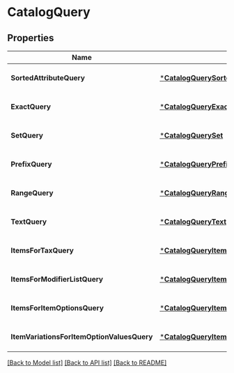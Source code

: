 # CatalogQuery

## Properties

 Name                                       | Type                                                                                                   | Description | Notes                        
--------------------------------------------|--------------------------------------------------------------------------------------------------------|-------------|------------------------------
 **SortedAttributeQuery**                   | [***CatalogQuerySortedAttribute**](CatalogQuerySortedAttribute.md)                                     |             | [optional] [default to null] 
 **ExactQuery**                             | [***CatalogQueryExact**](CatalogQueryExact.md)                                                         |             | [optional] [default to null] 
 **SetQuery**                               | [***CatalogQuerySet**](CatalogQuerySet.md)                                                             |             | [optional] [default to null] 
 **PrefixQuery**                            | [***CatalogQueryPrefix**](CatalogQueryPrefix.md)                                                       |             | [optional] [default to null] 
 **RangeQuery**                             | [***CatalogQueryRange**](CatalogQueryRange.md)                                                         |             | [optional] [default to null] 
 **TextQuery**                              | [***CatalogQueryText**](CatalogQueryText.md)                                                           |             | [optional] [default to null] 
 **ItemsForTaxQuery**                       | [***CatalogQueryItemsForTax**](CatalogQueryItemsForTax.md)                                             |             | [optional] [default to null] 
 **ItemsForModifierListQuery**              | [***CatalogQueryItemsForModifierList**](CatalogQueryItemsForModifierList.md)                           |             | [optional] [default to null] 
 **ItemsForItemOptionsQuery**               | [***CatalogQueryItemsForItemOptions**](CatalogQueryItemsForItemOptions.md)                             |             | [optional] [default to null] 
 **ItemVariationsForItemOptionValuesQuery** | [***CatalogQueryItemVariationsForItemOptionValues**](CatalogQueryItemVariationsForItemOptionValues.md) |             | [optional] [default to null] 

[[Back to Model list]](../README.md#documentation-for-models) [[Back to API list]](../README.md#documentation-for-api-endpoints) [[Back to README]](../README.md)

